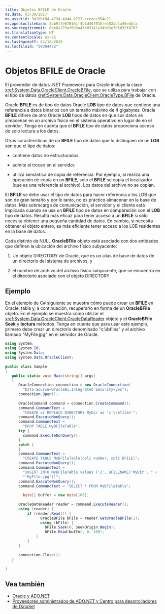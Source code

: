 ```yaml
---
title: Objetos BFILE de Oracle
ms.date: 03/30/2017
ms.assetid: 341bbf84-4734-4d44-8723-ccedee954e21
ms.openlocfilehash: 5bb9f7e67016cf4b1d467935fe302ab4a40edbfa
ms.sourcegitcommit: 0be8a279af6d8a43e03141e349d3efd5d35f8767
ms.translationtype: HT
ms.contentlocale: es-ES
ms.lasthandoff: 04/18/2019
ms.locfileid: "59304472"
---
```

# <a name="oracle-bfiles"></a>Objetos BFILE de Oracle
El proveedor de datos .NET Framework para Oracle incluye la clase <xref:System.Data.OracleClient.OracleBFile>, que se utiliza para trabajar con el tipo de datos <xref:System.Data.OracleClient.OracleType.BFile> de Oracle.  
  
 Oracle **BFILE** es de tipo de datos Oracle **LOB** tipo de datos que contiene una referencia a datos binarios con un tamaño máximo de 4 gigabytes. Oracle **BFILE** difiere de otro Oracle **LOB** tipos de datos en que sus datos se almacenan en un archivo físico en el sistema operativo en lugar de en el servidor. Tenga en cuenta que el **BFILE** tipo de datos proporciona acceso de solo lectura a los datos.  
  
 Otras características de un **BFILE** tipo de datos que lo distinguen de un **LOB** son que el tipo de datos:  
  
-   contiene datos no estructurados.  
  
-   admite el troceo en el servidor.  
  
-   utiliza semántica de copia de referencia. Por ejemplo, si realiza una operación de copia en un **BFILE**, solo el **BFILE** se copia el localizador (que es una referencia al archivo). Los datos del archivo no se copian.  
  
 El **BFILE** se debe usar el tipo de datos para hacer referencia a los LOB que son de gran tamaño y por lo tanto, no es práctico almacenar en la base de datos. Más sobrecarga de comunicación, el servidor y el cliente está implicada cuando se usa un **BFILE** tipo de datos en comparación con el **LOB** tipo de datos. Resulta más eficaz para tener acceso a un **BFILE** si sólo necesita obtener una pequeña cantidad de datos. En cambio, si necesita obtener el objeto entero, es más eficiente tener acceso a los LOB residentes en la base de datos.  
  
 Cada distinto de NULL **OracleBFile** objeto está asociado con dos entidades que definen la ubicación del archivo físico subyacente:  
  
1. Un objeto DIRECTORY de Oracle, que es un alias de base de datos de un directorio del sistema de archivos, y  
  
2. el nombre de archivo del archivo físico subyacente, que se encuentra en el directorio asociado con el objeto DIRECTORY.  
  
## <a name="example"></a>Ejemplo  
 En el ejemplo de C# siguiente se muestra cómo puede crear un **BFILE** en Oracle, tabla y, a continuación, recuperarlo en forma de un **OracleBFile** objeto. En el ejemplo se muestra cómo utilizar el <xref:System.Data.OracleClient.OracleDataReader> objeto y el **OracleBFile** **Seek** y **lectura** métodos. Tenga en cuenta que para usar este ejemplo, primero debe crear un directorio denominado "c:\\\bfiles" y el archivo llamado "MyFile.jpg" en el servidor de Oracle.  
  
```csharp  
using System;  
using System.IO;  
using System.Data;  
using System.Data.OracleClient;  
  
public class Sample  
{  
   public static void Main(string[] args)  
   {  
      OracleConnection connection = new OracleConnection(  
        "Data Source=Oracle8i;Integrated Security=yes");  
      connection.Open();  
  
      OracleCommand command = connection.CreateCommand();  
      command.CommandText =   
        "CREATE or REPLACE DIRECTORY MyDir as 'c:\\bfiles'";  
      command.ExecuteNonQuery();  
      command.CommandText =   
        "DROP TABLE MyBFileTable";  
      try {  
        command.ExecuteNonQuery();  
      }  
      catch {  
      }  
      command.CommandText =   
        "CREATE TABLE MyBFileTable(col1 number, col2 BFILE)";  
      command.ExecuteNonQuery();  
      command.CommandText =   
        "INSERT INTO MyBFileTable values ('2', BFILENAME('MyDir', " +  
        "'MyFile.jpg'))";  
      command.ExecuteNonQuery();  
      command.CommandText = "SELECT * FROM MyBFileTable";  
  
        byte[] buffer = new byte[100];  
  
      OracleDataReader reader = command.ExecuteReader();  
      using (reader) {  
          if (reader.Read()) {  
                OracleBFile bFile = reader.GetOracleBFile(1);  
                using (bFile) {  
                  bFile.Seek(0, SeekOrigin.Begin);  
                  bFile.Read(buffer, 0, 100);  
              }  
          }  
      }  
  
      connection.Close();  
   }  
  
}  
```  
  
## <a name="see-also"></a>Vea también

- [Oracle y ADO.NET](../../../../docs/framework/data/adonet/oracle-and-adonet.md)
- [Proveedores administrados de ADO.NET y Centro para desarrolladores de DataSet](https://go.microsoft.com/fwlink/?LinkId=217917)
